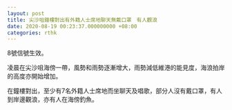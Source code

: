 ```yaml
---
layout: post
title: 尖沙咀鐘樓對出有外籍人士席地聊天無戴口罩　有人觀浪
date: 2020-08-19 00:23:37.000000000 +08:00
categories: rthk
---
```


8號信號生效。

凌晨在尖沙咀海傍一帶，風勢和雨勢逐漸增大，雨勢減低維港的能見度，海浪拍岸的高度亦開始增加。

在鐘樓對出，至少有7名外籍人士席地而坐聊天及唱歌，部分人沒有戴口罩，有人到岸邊觀浪，亦有人在海傍釣魚。
